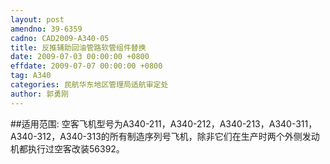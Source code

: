 ```yaml
---
layout: post
amendno: 39-6359
cadno: CAD2009-A340-05
title: 反推辅助回油管路软管组件替换
date: 2009-07-03 00:00:00 +0800
effdate: 2009-07-07 00:00:00 +0800
tag: A340
categories: 民航华东地区管理局适航审定处
author: 郭勇刚
---
```


##适用范围:
空客飞机型号为A340-211，A340-212，A340-213，A340-311， A340-312，A340-313的所有制造序列号飞机，除非它们在生产时两个外侧发动机都执行过空客改装56392。

